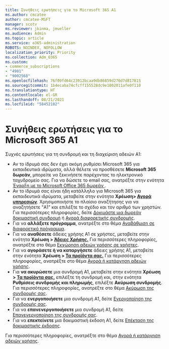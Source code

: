 ```yaml
---
title: Συνήθεις ερωτήσεις για το Microsoft 365 A1
ms.author: cmcatee
author: cmcatee-MSFT
manager: scotv
ms.reviewer: jkinma, jmueller
ms.audience: Admin
ms.topic: article
ms.service: o365-administration
ROBOTS: NOINDEX, NOFOLLOW
localization_priority: Priority
ms.collection: Adm_O365
ms.custom:
- commerce_subscriptions
- "4981"
- "9002568"
ms.openlocfilehash: 76f09fd64c23912bcaa9db86859d276d7d817815
ms.sourcegitcommit: 1b4ecaba74cfcff155528dc9e1002011afe0f110
ms.translationtype: HT
ms.contentlocale: el-GR
ms.lasthandoff: 08/21/2021
ms.locfileid: "58452102"
---
```

# <a name="microsoft-365-a1-faq"></a>Συνήθεις ερωτήσεις για το Microsoft 365 A1

Συχνές ερωτήσεις για τη συνδρομή και τη διαχείριση αδειών A1:

- Αν το ίδρυμά σας δεν έχει ακόμη ρυθμίσει Microsoft 365 για εκπαιδευτικά ιδρύματα, αλλά θέλετε να προσθέσετε **Microsoft 365 δωρεάν**, μπορείτε να ξεκινήσετε παρέχοντας το ηλεκτρονικό ταχυδρομείο σας. Για να δώσετε το email σας, ανατρέξτε στην ενότητα [Έναρξη με το Microsoft Office 365 δωρεάν ](https://www.microsoft.com/education/products/office).  
- Αν το ίδρυμά σας είναι ήδη κατάλληλο για Microsoft 365 για εκπαιδευτικά ιδρύματα, μεταβείτε στην ενότητα **Χρέωση> [Αγορά υπηρεσιών](https://go.microsoft.com/fwlink/p/?linkid=868433)**. Χρησιμοποιήστε το πλαίσιο αναζήτησης για να αναζητήσετε "A1" και επιλέξτε το σχέδιο και τον αριθμό των χρηστών. Για περισσότερες πληροφορίες, δείτε [Δοκιμάστε μια δωρεάν δοκιμαστική συνδρομή](https://docs.microsoft.com/microsoft-365/commerce/try-or-buy-microsoft-365#try-a-free-trial-subscription) ή [Αγορά διαφορετικής συνδρομής](https://docs.microsoft.com/microsoft-365/commerce/try-or-buy-microsoft-365#buy-a-different-subscription).
- Για να **αλλάξετε πρόγραμμα**, ανατρέξτε στο θέμα [Αναβάθμιση σε διαφορετικό πρόγραμμα](https://docs.microsoft.com/microsoft-365/commerce/subscriptions/upgrade-to-different-plan).
- Για να **αναθέσετε** άδειες χρήσης A1 σε χρήστες, μεταβείτε στην ενότητα **Χρέωση > [Άδειες Χρήσης.](https://go.microsoft.com/fwlink/p/?linkid=842264)** Για περισσότερες πληροφορίες, ανατρέξτε στο θέμα [Εκχώρηση αδειών χρήσης σε χρήστες](https://docs.microsoft.com/microsoft-365/admin/manage/assign-licenses-to-users).
- Για να **αγοράσετε ή να καταργήσετε** άδειες χρήσης A1, μεταβείτε στην ενότητα **Χρέωση > [Τα προϊόντα σας.](https://go.microsoft.com/fwlink/p/?linkid=842054)** Για περισσότερες πληροφορίες, ανατρέξτε στο θέμα [Αγορά ή κατάργηση αδειών χρήσης](https://docs.microsoft.com/microsoft-365/commerce/licenses/buy-licenses#buy-or-remove-licenses-for-your-business-subscription).
- Για **να ακυρώσετε** μια συνδρομή A1, μεταβείτε στην ενότητα **Χρέωση > [Τα προϊόντα σας,](https://go.microsoft.com/fwlink/p/?linkid=842054)** επιλέξτε τη συνδρομή και, στην ενότητα **Ρυθμίσεις συνδρομής και πληρωμής**, επιλέξτε **Ακύρωση συνδρομής**. Για περισσότερες πληροφορίες, ανατρέξτε στο θέμα [Ακύρωση της συνδρομής σας](https://docs.microsoft.com/microsoft-365/commerce/subscriptions/cancel-your-subscription).
- Για να **ενεργοποιήσετε** μια συνδρομή A1, δείτε [Ενεργοποίηση της συνδρομής σας](https://docs.microsoft.com/alchemyinsights/activate-your-office-365-subscription).
- Για να **επανενεργοποιήσετε** μια συνδρομή A1, δείτε [Επανενεργοποίηση της συνδρομής σας](https://docs.microsoft.com/alchemyinsights/reactivate-your-subscription).
- Για να **επεκτείνετε** μια δοκιμαστική έκδοση A1, δείτε [Επέκταση της δοκιμαστικής έκδοσης](https://docs.microsoft.com/microsoft-365/commerce/extend-your-trial).

Για περισσότερες πληροφορίες, ανατρέξτε στο θέμα [Αγορά ή κατάργηση αδειών χρήσης](https://docs.microsoft.com/microsoft-365/commerce/licenses/buy-licenses).